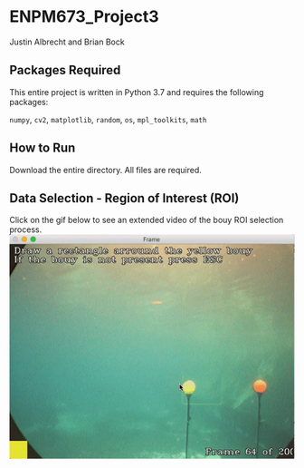 # ENPM673_Project3

Justin Albrecht and Brian Bock


## Packages Required

This entire project is written in Python 3.7 and requires the following packages:

`numpy`, `cv2`, `matplotlib`, `random`, `os`, `mpl_toolkits`, `math`

## How to Run
Download the entire directory. All files are required. 


## Data Selection - Region of Interest (ROI)

Click on the gif below to see an extended video of the bouy ROI selection process.
[![Bouy Selection](https://github.com/BrianBock/ENPM673_Project3/blob/master/images/bouy_select.gif)](https://youtu.be/gAHzZghxUaw)

